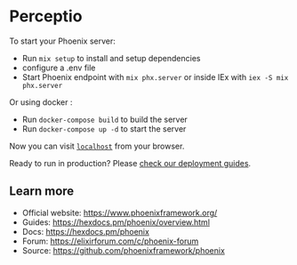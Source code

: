 # Perceptio

To start your Phoenix server:
  * Run `mix setup` to install and setup dependencies
  * configure a .env file
  * Start Phoenix endpoint with `mix phx.server` or inside IEx with `iex -S mix phx.server`

Or using docker :
  * Run `docker-compose build` to build the server
  * Run `docker-compose up -d` to start the server

Now you can visit [`localhost`](http://localhost) from your browser.

Ready to run in production? Please [check our deployment guides](https://hexdocs.pm/phoenix/deployment.html).

## Learn more

  * Official website: https://www.phoenixframework.org/
  * Guides: https://hexdocs.pm/phoenix/overview.html
  * Docs: https://hexdocs.pm/phoenix
  * Forum: https://elixirforum.com/c/phoenix-forum
  * Source: https://github.com/phoenixframework/phoenix
